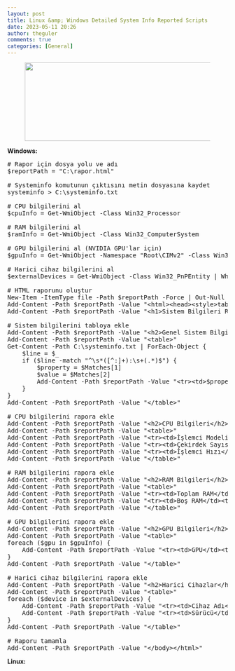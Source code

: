 ```yaml
---
layout: post
title: Linux &amp; Windows Detailed System Info Reported Scripts
date: 2023-05-11 20:26
author: theguler
comments: true
categories: [General]
---
```

<!-- wp:image {"id":1924,"width":588,"height":179,"sizeSlug":"large","linkDestination":"none"} -->
<figure class="wp-block-image size-large is-resized"><img src="https://theguler.wordpress.com/wp-content/uploads/2022/02/pic_server_install-1.jpg?w=980" alt="" class="wp-image-1924" style="width:588px;height:179px" /></figure>
<!-- /wp:image -->

<!-- wp:paragraph -->
<p><strong>Windows:</strong></p>
<!-- /wp:paragraph -->

<!-- wp:preformatted -->
<pre class="wp-block-preformatted"># Rapor için dosya yolu ve adı
$reportPath = "C:\rapor.html"

# Systeminfo komutunun çıktısını metin dosyasına kaydet
systeminfo &gt; C:\systeminfo.txt

# CPU bilgilerini al
$cpuInfo = Get-WmiObject -Class Win32_Processor

# RAM bilgilerini al
$ramInfo = Get-WmiObject -Class Win32_ComputerSystem

# GPU bilgilerini al (NVIDIA GPU'lar için)
$gpuInfo = Get-WmiObject -Namespace "Root\CIMv2" -Class Win32_PnPEntity | Where-Object { $_.Name -like "NVIDIA*" }

# Harici cihaz bilgilerini al
$externalDevices = Get-WmiObject -Class Win32_PnPEntity | Where-Object { $_.ConfigManagerErrorCode -eq 0 }

# HTML raporunu oluştur
New-Item -ItemType file -Path $reportPath -Force | Out-Null
Add-Content -Path $reportPath -Value "&lt;html&gt;&lt;head&gt;&lt;style&gt;table, th, td {border: 1px solid black;border-collapse: collapse;padding: 5px;}&lt;/style&gt;&lt;/head&gt;&lt;body&gt;"
Add-Content -Path $reportPath -Value "&lt;h1&gt;Sistem Bilgileri Raporu&lt;/h1&gt;"

# Sistem bilgilerini tabloya ekle
Add-Content -Path $reportPath -Value "&lt;h2&gt;Genel Sistem Bilgileri&lt;/h2&gt;"
Add-Content -Path $reportPath -Value "&lt;table&gt;"
Get-Content -Path C:\systeminfo.txt | ForEach-Object {
    $line = $_
    if ($line -match "^\s*([^:]+):\s+(.*)$") {
        $property = $Matches[1]
        $value = $Matches[2]
        Add-Content -Path $reportPath -Value "&lt;tr&gt;&lt;td&gt;$property&lt;/td&gt;&lt;td&gt;$value&lt;/td&gt;&lt;/tr&gt;"
    }
}
Add-Content -Path $reportPath -Value "&lt;/table&gt;"

# CPU bilgilerini rapora ekle
Add-Content -Path $reportPath -Value "&lt;h2&gt;CPU Bilgileri&lt;/h2&gt;"
Add-Content -Path $reportPath -Value "&lt;table&gt;"
Add-Content -Path $reportPath -Value "&lt;tr&gt;&lt;td&gt;İşlemci Modeli&lt;/td&gt;&lt;td&gt;$($cpuInfo.Name)&lt;/td&gt;&lt;/tr&gt;"
Add-Content -Path $reportPath -Value "&lt;tr&gt;&lt;td&gt;Çekirdek Sayısı&lt;/td&gt;&lt;td&gt;$($cpuInfo.NumberOfCores)&lt;/td&gt;&lt;/tr&gt;"
Add-Content -Path $reportPath -Value "&lt;tr&gt;&lt;td&gt;İşlemci Hızı&lt;/td&gt;&lt;td&gt;$($cpuInfo.MaxClockSpeed) MHz&lt;/td&gt;&lt;/tr&gt;"
Add-Content -Path $reportPath -Value "&lt;/table&gt;"

# RAM bilgilerini rapora ekle
Add-Content -Path $reportPath -Value "&lt;h2&gt;RAM Bilgileri&lt;/h2&gt;"
Add-Content -Path $reportPath -Value "&lt;table&gt;"
Add-Content -Path $reportPath -Value "&lt;tr&gt;&lt;td&gt;Toplam RAM&lt;/td&gt;&lt;td&gt;$($ramInfo.TotalPhysicalMemory / 1GB) GB&lt;/td&gt;&lt;/tr&gt;"
Add-Content -Path $reportPath -Value "&lt;tr&gt;&lt;td&gt;Boş RAM&lt;/td&gt;&lt;td&gt;$($ramInfo.FreePhysicalMemory / 1MB) MB&lt;/td&gt;&lt;/tr&gt;"
Add-Content -Path $reportPath -Value "&lt;/table&gt;"

# GPU bilgilerini rapora ekle
Add-Content -Path $reportPath -Value "&lt;h2&gt;GPU Bilgileri&lt;/h2&gt;"
Add-Content -Path $reportPath -Value "&lt;table&gt;"
foreach ($gpu in $gpuInfo) {
    Add-Content -Path $reportPath -Value "&lt;tr&gt;&lt;td&gt;GPU&lt;/td&gt;&lt;td&gt;$($gpu.Name)&lt;/td&gt;&lt;/tr&gt;"
}
Add-Content -Path $reportPath -Value "&lt;/table&gt;"

# Harici cihaz bilgilerini rapora ekle
Add-Content -Path $reportPath -Value "&lt;h2&gt;Harici Cihazlar&lt;/h2&gt;"
Add-Content -Path $reportPath -Value "&lt;table&gt;"
foreach ($device in $externalDevices) {
    Add-Content -Path $reportPath -Value "&lt;tr&gt;&lt;td&gt;Cihaz Adı&lt;/td&gt;&lt;td&gt;$($device.Name)&lt;/td&gt;&lt;/tr&gt;"
    Add-Content -Path $reportPath -Value "&lt;tr&gt;&lt;td&gt;Sürücü&lt;/td&gt;&lt;td&gt;$($device.DriverName)&lt;/td&gt;&lt;/tr&gt;"
}
Add-Content -Path $reportPath -Value "&lt;/table&gt;"

# Raporu tamamla
Add-Content -Path $reportPath -Value "&lt;/body&gt;&lt;/html&gt;"
</pre>
<!-- /wp:preformatted -->

<!-- wp:paragraph -->
<p><strong>Linux:</strong></p>
<!-- /wp:paragraph -->

<!-- wp:preformatted -->
<pre class="wp-block-preformatted"></pre>
<!-- /wp:preformatted -->
